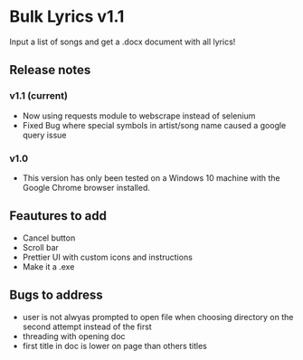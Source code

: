 # Bulk Lyrics v1.1
Input a list of songs and get a .docx document with all lyrics!

## Release notes
### v1.1 (current)
- Now using requests module to webscrape instead of selenium
- Fixed Bug where special symbols in artist/song name caused a google query issue

### v1.0
- This version has only been tested on a Windows 10 machine with the Google Chrome browser installed.

## Feautures to add
- Cancel button
- Scroll bar
- Prettier UI with custom icons and instructions
- Make it a .exe

## Bugs to address
- user is not alwyas prompted to open file when choosing directory on the second attempt
instead of the first
- threading with opening doc
- first title in doc is lower on page than others titles